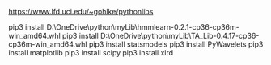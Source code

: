 https://www.lfd.uci.edu/~gohlke/pythonlibs

pip3 install D:\OneDrive\python\myLib\hmmlearn-0.2.1-cp36-cp36m-win_amd64.whl
pip3 install D:\OneDrive\python\myLib\TA_Lib-0.4.17-cp36-cp36m-win_amd64.whl
pip3 install statsmodels
pip3 install PyWavelets
pip3 install matplotlib
pip3 install scipy
pip3 install xlrd
